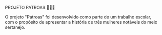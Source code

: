 PROJETO PATROAS 👑👑👑

O projeto "Patroas" foi desenvolvido como parte de um trabalho escolar, com o propósito de apresentar a história de três mulheres notáveis do meio sertanejo.

